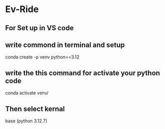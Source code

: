 # Ev-Ride
## For Set up in VS code 

## write commond in terminal and setup 
conda create -p venv python==3.12

## write the this command for activate your python code 

conda activate venv/


## Then select kernal 
base (python 3.12.7)